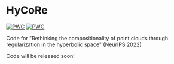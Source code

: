 # HyCoRe
[![PWC](https://img.shields.io/endpoint.svg?url=https://paperswithcode.com/badge/rethinking-the-compositionality-of-point/3d-point-cloud-classification-on-modelnet40)](https://paperswithcode.com/sota/3d-point-cloud-classification-on-modelnet40?p=rethinking-the-compositionality-of-point)
[![PWC](https://img.shields.io/endpoint.svg?url=https://paperswithcode.com/badge/rethinking-the-compositionality-of-point/3d-point-cloud-classification-on-scanobjectnn)](https://paperswithcode.com/sota/3d-point-cloud-classification-on-scanobjectnn?p=rethinking-the-compositionality-of-point)

Code for "Rethinking the compositionality of point clouds through regularization in the hyperbolic space" (NeurIPS 2022)

Code will be released soon!
